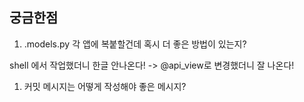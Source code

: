 ## 궁금한점


1. .models.py 각 앱에 복붙할건데 혹시 더 좋은 방법이 있는지?


shell 에서 작업했더니 한글 안나온다!
-> @api_view로 변경했더니 잘 나온다!


1. 커밋 메시지는 어떻게 작성해야 좋은 메시지?
